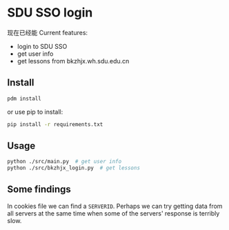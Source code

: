 # SDU SSO login

现在已经能
Current features:

- login to SDU SSO
- get user info
- get lessons from bkzhjx.wh.sdu.edu.cn

## Install

```bash
pdm install
```

or use pip to install:

```bash
pip install -r requirements.txt
```

## Usage

```bash
python ./src/main.py  # get user info
python ./src/bkzhjx_login.py  # get lessons
```

## Some findings

In cookies file we can find a `SERVERID`. Perhaps we can try getting data from all servers at the same time when some of the servers' response is terribly slow.
